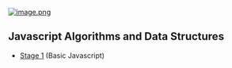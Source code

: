[![image.png](https://i.postimg.cc/0yFRvh8C/image.png)](https://postimg.cc/68r1Lj47)

## Javascript Algorithms and Data Structures

- [Stage 1](https://github.com/Kroixyz/freecodecamp-courses/tree/master/js-algorithms-and-data-structures/stage-1) (Basic Javascript)
